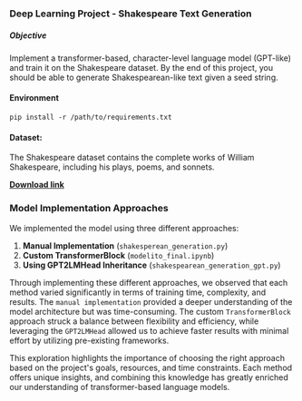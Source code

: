 ### Deep Learning Project - Shakespeare Text Generation

##### **Objective**

Implement a transformer-based, character-level language model (GPT-like) and train it on the Shakespeare dataset. By the end of this project, you should be able to generate Shakespearean-like text given a seed string.

#### **Environment**

```
pip install -r /path/to/requirements.txt

```

#### **Dataset**:

The Shakespeare dataset contains the complete works of William Shakespeare, including his plays, poems, and sonnets.

[**Download link**](https://raw.githubusercontent.com/karpathy/char-rnn/master/data/tinyshakespeare/input.txt)

### Model Implementation Approaches

We implemented the model using three different approaches:

1. **Manual Implementation** (`shakesperean_generation.py`)
2. **Custom TransformerBlock** (`modelito_final.ipynb`)
3. **Using GPT2LMHead Inheritance** (`shakespearean_generation_gpt.py`)


Through implementing these different approaches, we observed that each method varied significantly in terms of training time, complexity, and results. The `manual implementation` provided a deeper understanding of the model architecture but was time-consuming. The custom `TransformerBlock` approach struck a balance between flexibility and efficiency, while leveraging the `GPT2LMHead` allowed us to achieve faster results with minimal effort by utilizing pre-existing frameworks.

This exploration highlights the importance of choosing the right approach based on the project's goals, resources, and time constraints. Each method offers unique insights, and combining this knowledge has greatly enriched our understanding of transformer-based language models.
